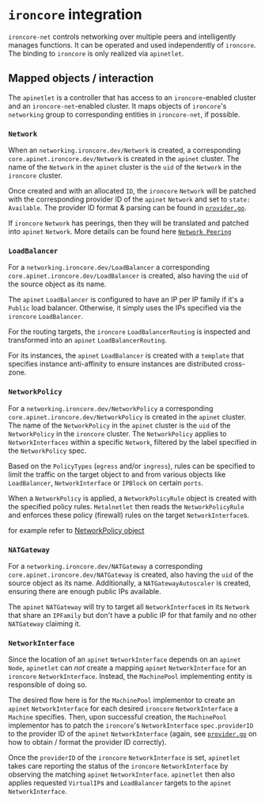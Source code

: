 # `ironcore` integration

`ironcore-net` controls networking over multiple peers
and intelligently manages functions. It can be operated and
used independently of `ironcore`. The binding to `ironcore`
is only realized via `apinetlet`.

## Mapped objects / interaction

The `apinetlet` is a controller that has access to an `ironcore`-enabled
cluster and an `ironcore-net`-enabled cluster. It maps objects of
`ironcore`'s `networking` group to corresponding entities in
`ironcore-net`, if possible.

### `Network`

When an `networking.ironcore.dev/Network` is created, a corresponding
`core.apinet.ironcore.dev/Network` is created in the `apinet` cluster.
The name of the `Network` in the `apinet` cluster is the `uid` of the
`Network` in the `ironcore` cluster.

Once created and with an allocated `ID`, the `ironcore` `Network` will
be patched with the corresponding provider ID of the `apinet` `Network` and
set to `state: Available`.
The provider ID format & parsing can be found in [`provider.go`](../../apinetlet/provider/provider.go).

If `ironcore` `Network` has peerings, then they will be translated and 
patched into `apinet` `Network`. More details can be found here 
[`Network Peering`](./network-lifecycle.md#network-peering)

### `LoadBalancer`

For a `networking.ironcore.dev/LoadBalancer` a corresponding
`core.apinet.ironcore.dev/LoadBalancer` is created, also having the
`uid` of the source object as its name.

The `apinet` `LoadBalancer` is configured to have an IP per IP family
if it's a `Public` load balancer. Otherwise, it simply uses the IPs
specified via the `ironcore` `LoadBalancer`.

For the routing targets, the `ironcore` `LoadBalancerRouting` is
inspected and transformed into an `apinet` `LoadBalancerRouting`.

For its instances, the `apinet` `LoadBalancer` is created with a `template`
that specifies instance anti-affinity to ensure instances are distributed
cross-zone.

### `NetworkPolicy`

For a `networking.ironcore.dev/NetworkPolicy` a corresponding
`core.apinet.ironcore.dev/NetworkPolicy` is created in the `apinet` cluster.
The name of the `NetworkPolicy` in the `apinet` cluster is the `uid` of the
`NetworkPolicy` in the `ironcore` cluster.
The `NetworkPolicy` applies to `NetworkInterfaces` within a specific `Network`, filtered by the label specified in the `NetworkPolicy` spec.

Based on the `PolicyTypes` (`egress` and/or `ingress`), rules can be specified to limit the traffic on the target object to and from various objects like `LoadBalancer`, `NetworkInterface` or `IPBlock` on certain `ports`.

When a `NetworkPolicy` is applied, a `NetworkPolicyRule` object is created with the specified policy rules. `Metalnetlet` then reads the `NetworkPolicyRule` and enforces these policy (firewall) rules on the target `NetworkInterface`s.

for example refer to [NetworkPolicy object](./objects.md#networkpolicy)


### `NATGateway`

For a `networking.ironcore.dev/NATGateway` a corresponding
`core.apinet.ironcore.dev/NATGateway` is created, also having the
`uid` of the source object as its name. Additionally, a
`NATGatewayAutoscaler` is created, ensuring there are enough public
IPs available.

The `apinet` `NATGateway` will try to target all `NetworkInterface`s
in its `Network` that share an `IPFamily` but don't have a public
IP for that family and no other `NATGateway` claiming it.

### `NetworkInterface`

Since the location of an `apinet` `NetworkInterface` depends on an
`apinet` `Node`, `apinetlet` can *not* create a mapping `apinet`
`NetworkInterface` for an `ironcore` `NetworkInterface`. Instead,
the `MachinePool` implementing entity is responsible of doing so.

The desired flow here is for the `MachinePool` implementor to create
an `apinet` `NetworkInterface` for each desired `ironcore`
`NetworkInterface` a `Machine` specifies. Then, upon successful creation,
the `MachinePool` implementor has to patch the `ironcore`'s
`NetworkInterface` `spec.providerID` to the provider ID of the
`apinet` `NetworkInterface` (again, see
[`provider.go`](../../apinetlet/provider/provider.go) on how to obtain
/ format the provider ID correctly).

Once the `providerID` of the `ironcore` `NetworkInterface` is set,
`apinetlet` takes care reporting the status of the `ironcore`
`NetworkInterface` by observing the matching `apinet` `NetworkInterface`.
`apinetlet` then also applies requested `VirtualIP`s and `LoadBalancer`
targets to the `apinet` `NetworkInterface`.
